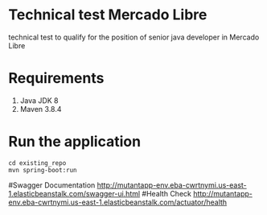 # Technical test Mercado Libre

technical test to qualify for the position of senior java developer in Mercado Libre

# Requirements

<ol>
    <li>Java JDK 8</li>
    <li>Maven 3.8.4</li>
    
</ol>

# Run the application

```
cd existing_repo
mvn spring-boot:run
```

#Swagger Documentation
http://mutantapp-env.eba-cwrtnymi.us-east-1.elasticbeanstalk.com/swagger-ui.html
#Health Check
http://mutantapp-env.eba-cwrtnymi.us-east-1.elasticbeanstalk.com/actuator/health